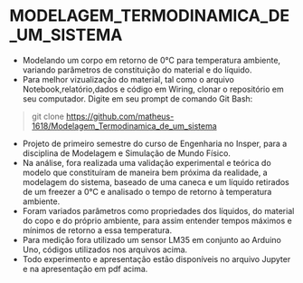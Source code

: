 # MODELAGEM_TERMODINAMICA_DE_UM_SISTEMA
* Modelando um corpo em retorno de 0°C para temperatura ambiente, variando parâmetros de constituição do material e do líquido.
* Para melhor vizualização do material, tal como o arquivo Notebook,relatório,dados e código em Wiring, clonar o repositório em seu computador.
Digite em seu prompt de comando Git Bash:
>git clone https://github.com/matheus-1618/Modelagem_Termodinamica_de_um_sistema
* Projeto de primeiro semestre do curso de Engenharia no Insper, para a disciplina de Modelagem e Simulação de Mundo Físico.
* Na análise, fora realizada uma validação experimental e teórica do modelo que constituíram de maneira bem próxima da realidade, a modelagem do sistema, baseado de uma caneca e um líquido retirados de um freezer a 0°C e analisado o tempo de retorno à temperatura ambiente.
* Foram variados parâmetros como propriedades dos líquidos, do material do copo e do próprio ambiente, para assim entender tempos máximos e mínimos de retorno a essa temperatura.
* Para medição fora utilizado um sensor LM35 em conjunto ao Arduino Uno, códigos utilizados nos arquivos acima.
* Todo experimento e apresentação estão disponíveis no arquivo Jupyter e na apresentação em pdf acima.

